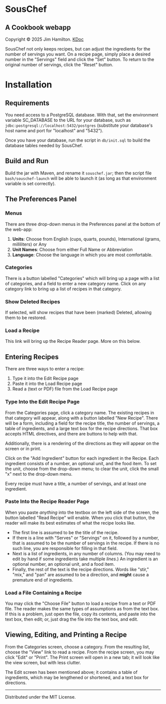 # SousChef
## A Cookbook webapp
Copyright © 2025 Jim Hamilton.
[KDoc](https://hamiltonjim.github.io/souschef/index.html)

SousChef not only keeps recipes, but can adjust the ingredients for
the number of servings you want. On a recipe page, simply place a desired number in the
"Servings" field and click the "Set" button. To return to the original
number of servings, click the "Reset" button.

# Installation
## Requirements
You need access to a PostgreSQL database. With that, set the environment variable
SC_DATABASE to the URL for your database, such as 
`jdbc:postgresql://localhost:5432/postgres` (substitute your database's host name
and port for "localhost" and "5432").

Once you have your database, run the script in `db/init.sql` to build the database
tables needed by SousChef.

## Build and Run
Build the jar with Maven, and rename it `souschef.jar`; then the script file
`bash/souschef-launch` will be able to launch it (as long as that environment
variable is set correctly).

## The Preferences Panel
### Menus
There are three drop-down menus in the Preferences panel at the bottom
of the web-app:
1. **Units**: Choose from English (cups, quarts, pounds), International (grams, milliliters) or Any
2. **Unit Names**: Choose from either Full Name or Abbreviation
3. **Language**: Choose the language in which you are most comfortable.

### Categories
There is a button labelled "Categories" which will bring up a page with
a list of categories, and a field to enter a new category name. Click on 
any category link to bring up a list of recipes in that category.

### Show Deleted Recipes
If selected, will show recipes that have been (marked) Deleted, allowing them to 
be restored.

### Load a Recipe
This link will bring up the Recipe Reader page.  More on this below.

## Entering Recipes
There are three ways to enter a recipe:
1. Type it into the Edit Recipe page
2. Paste it into the Load Recipe page
3. Read a (text or PDF) file from the Load Recipe page

### Type Into the Edit Recipe Page
From the Categories page, click a category name. The existing recipes in that
category will appear, along with a button labelled "New Recipe". There will be
a form, including a field for the recipe title, the number of servings, a table
of ingredients, and a large text box for the recipe directions. That box accepts
HTML directives, and there are buttons to help with that.

Additionally, there is a rendering of the directions as they will
appear on the screen or in print.

Click on the "Add Ingredient" button for each ingredient in the Recipe. Each ingredient
consists of a number, an optional unit, and the food item. To set the unit, choose from
the drop-down menu; to clear the unit, click the small "x" next to the drop-down menu.

Every recipe must have a title, a number of servings, and at least one ingredient.

### Paste Into the Recipe Reader Page
When you paste *anything* into the textbox on the left side of the screen, the button
labelled "Read Recipe" will enable. When you click that button, the reader will make
its best estimates of what the recipe looks like.

- The first line is assumed to be the title of the recipe.
- If there is a line with "Serves" or "Servings" on it, followed by a number, that
is assumed to be the number of servings in the recipe. If there is no such line, you
are responsible for filling in that field.
- Next is a list of ingredients, in any number of columns. (You may need to edit by hand
if some ingredients take multiple *lines*.) An ingredient is an optional number, an
optional unit, and a food item. 
- Finally, the rest of the text is the recipe directions. Words like "stir," "mix,"
and "pan" are assumed to be a direction, and **might** cause a premature end of 
ingredients.

### Load a File Containing a Recipe
You may click the "Choose File" button to load a recipe from a text or PDF file. The
reader makes the same types of assumptions as from the text box. If this is a problem, 
just open the file, copy its contents, and paste into the text box, then edit; or,
just drag the file into the text box, and edit.

## Viewing, Editing, and Printing a Recipe
From the Categories screen, choose a category. From the resulting list, choose the
"View" link to read a recipe. From the recipe screen, you may click "Edit" or "Print".
The Print screen will open in a new tab; it will look like the view screen, but with
less clutter.

The Edit screen has been mentioned above; it contains a table of ingredients, which
may be lengthened or shortened, and a text box for directions.

---
Distributed under the MIT License.